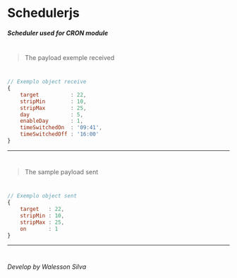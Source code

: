 # Schedulerjs

##### Scheduler used for CRON module
#

> The payload exemple received
#
```javascript
// Exemplo object receive
{
    target          : 22,
    stripMin        : 10,
    stripMax        : 25,
    day             : 5,
    enableDay       : 1,
    timeSwitchedOn  : '09:41',
    timeSwitchedOff : '16:00'
}
```
___
#
> The sample payload sent
#
```javascript
// Exemplo object sent
{
    target   : 22,
    stripMin : 10,
    stripMax : 25,
    on       : 1
}
```
___
#

###### Develop by *Walesson Silva*
